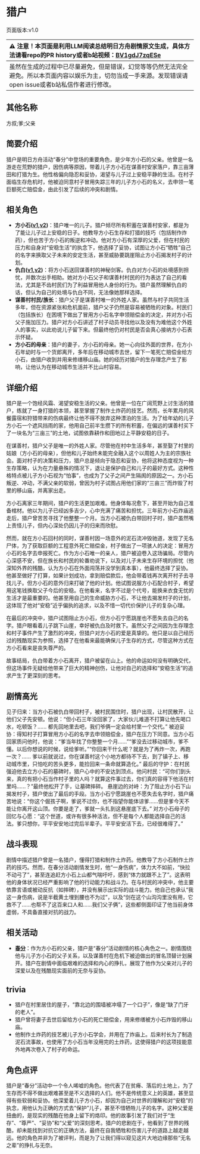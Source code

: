 # 猎户
页面版本:v1.0
 

| :warning: 注意！本页面是利用LLM阅读总结明日方舟剧情原文生成，具体方法请看repo的PR history或者b站视频：[BV1gdJ7zqESe](https://www.bilibili.com/video/BV1gdJ7zqESe/)         |
|:----------------------------|
| 虽然在生成的过程中已尽量避免，但是错误，幻觉等等仍然无法完全避免。所以本页面内容以娱乐为主，切勿当成一手来源。发现错误请open issue或者b站私信作者进行修改。|



## 其他名称
方叔;爹;父亲
## 简要介绍
猎户是明日方舟活动“春分”中登场的重要角色，是少年方小石的父亲。他曾是一名游走在荒野的猎户，因伤病等原因，带着儿子方小石在谋善村安家落户，靠三亩薄田和打猎为生。他性格偏向隐忍和妥协，渴望与儿子过上安稳平静的生活。在村子面临生存危机时，他被迫同意村子冒用失踪三年的儿子方小石的名义，去申领一笔巨额死亡赔偿金，由此引发了后续的冲突和剧情。
## 相关角色
-   **方小石([v1](extended_char_fang_xiao_shi.md),[v2](../char_v3/extended_char_fang_xiao_shi.md))**：猎户唯一的儿子。猎户倾尽所有积蓄在谋善村安家，都是为了能让儿子过上安稳的日子。他教导方小石生存和打猎的技巧（包括制作炸药），但也苦于方小石的叛逆和冲动。他对方小石有深厚的父爱，但在村民的压力和自身对“安稳生活”的执念下，他选择了妥协，试图让方小石“牺牲”自己的名字来换取父子未来的安定生活，甚至威胁要跳崖阻止方小石揭发村子的计划。
-   **仇白([v1](char_4082_qiubai.md),[v2](../char_v3/char_4082_qiubai.md))**：将方小石送回谋善村的神秘剑客。仇白对方小石的处境感到担忧，并数次出手相助。她对方小石父子和谋善村村民的行为表达了自己的看法，尤其是不齿村民们为了利益冒用他人身份的行为。猎户虽然理解仇白的话，但认为自己的处境与仇白不同，无法像她那样选择。
-   **谋善村村民/族长**：猎户父子是谋善村唯一的外姓人家。虽然与村子共同生活多年，但在资源紧张和危机面前，猎户父子仍然是容易被牺牲的对象。村民们（包括族长）在困境下做出了冒用方小石名字申领赔偿金的决定，并对方小石父子施加压力。猎户对方小石讲述了村子动员寻找他以及没有为难他这个外姓人的事实，以此劝说儿子留下来。但最终他仍对村民是否会真心接纳方小石表示怀疑。
-   **方小石的母亲**：猎户的妻子，方小石的母亲。她一心向往外面的世界，在方小石年幼时与一个货郎离开，多年后在移动城市去世，留下一笔死亡赔偿金给方小石，由猎户收到并用来修缮移山庙。她的经历对猎户的生存理念产生了影响，让他认为在移动城市生活并不比山村容易。
## 详细介绍
猎户是一个饱经风霜、渴望安稳生活的父亲。他曾是一位在广阔荒野上讨生活的猎户，练就了一身打猎的本领，甚至掌握了制作土炸药的技艺。然而，长年累月的风餐露宿和狩猎带来的伤病最终让他不得不放弃这种漂泊的生活。为了给年幼的儿子方小石一个遮风挡雨的家，他用自己前半生攒下的所有积蓄，在偏远的谋善村买下了一块名为“三亩三”的土地，试图依靠耕作和田地过上平静安稳的日子。

在谋善村，猎户父子是唯一的外姓人家。尽管他在村中生活多年，甚至娶了村里的姑娘（方小石的母亲），但他和儿子始终未能完全融入这个以周姓人为主的宗族社会。面对村子的决策和压力，猎户总是倾向于隐忍和妥协，他将这种态度视为一种生存策略，认为在力量悬殊的情况下，退让是保护自己和儿子的最好方式。这种性格特点被儿子方小石视为“怕事”，也成为了父子之间产生隔阂的原因之一。方小石叛逆、冲动，不满父亲的软弱，曾因为村子试图占用他们家的“三亩三”而炸毁了村里的移山庙，并离家出走。

方小石离家三年期间，猎户的生活更加艰难。他身体每况愈下，甚至开始为自己准备棺材。他以为儿子已经凶多吉少，心中充满了痛苦和担忧。三年前方小石炸庙逃走后，猎户曾苦苦寻找了他整整一个月。当方小石被仇白带回村子时，猎户虽然嘴上责怪儿子，但内心深处仍因儿子的归来而欣慰。

然而，就在方小石回村的同时，谋善村因一场意外的泥石流冲毁驰道，发现了无名尸体，为了获取巨额的工程意外死亡赔偿金，村子做出了一项骇人的决定：冒用方小石的名字去申报死亡。作为方小石唯一的亲人，猎户被迫卷入这场骗局。尽管内心深感不安，但在族长和村民的轮番劝说下，以及对儿子未来生存环境的担忧（他深知外界的残酷，认为方小石在外面闯荡并没学到真本事），他最终选择了妥协。他甚至做好了打算，如果计划成功，拿到赔偿款后，他会带着钱再次离开村子去寻找儿子。但方小石的意外归来打破了他的计划。他试图说服方小石配合村子，希望用这笔钱换取父子今后的安稳。在他看来，名字不过是个代号，能换来衣食无忧的生活才是最重要的。他甚至用自己的生命威胁方小石，不让他去揭发村子的计划，这体现了他对“安稳”近乎偏执的追求，以及不惜一切代价保护儿子的复杂心理。

在最后的冲突中，猎户试图阻止方小石，但方小石宁愿跳崖也不愿失去自己的名字。猎户眼看着儿子跳下山崖，幸好被仇白及时救下。虽然父子之间因为生存理念和村子事件产生了激烈的冲突，但猎户对方小石的爱是真挚的。他只是以自己经历过的残酷现实为参照，选择了在他看来最能确保儿子生存的方式，尽管这种方式在方小石看来是丧失尊严的。

故事结局，仇白带着方小石离开，猎户被留在山上。他的命运如何没有明确交代，但这场事件无疑给他带来了巨大的精神创伤，让他对自己的选择和“安稳生活”的追求产生了更深刻的思考。
## 剧情高光
见子归来：当方小石被仇白带回村子，被村民围住时，猎户出现，让村民散开，让他们父子先安顿。他说：“但小石三年没回家了，大家伙儿难道不打算让他先喝口水，吃顿饭？...... 都先回地里去吧，我们爷俩一定会给村里一个交代。”
被迫妥协：得知村子打算冒用方小石的名字去申领赔偿金，猎户在压力下同意。当方小石回家质问他时，他说：“爹当年找了你整整一个月......”“爹没去过移动城市，爹不懂。以后你想说的时候，说给爹听。”“你回来干什么呢？就是为了再炸一次，再跑一次？...... 爹以前就说过，你在谋善村这个小地方都待不下去，到了镇子上、移动城市里，只怕吃的苦头更多，能捡回来一条命就算造化。”
最后的守护：在村民强迫他去立方小石的墓碑时，猎户心中的不安达到顶点。他问村民：“可你们到头来，真的有把小石当作村子里的人吗？就算这件事过去，你们真的容得下他活在村里吗......？”最终他松开了手，让墓碑摔碎。
悬崖边的对峙：为了阻止方小石下山揭发村子，猎户使出了最后的手段。当方小石宁愿跳崖也不愿失去名字时，猎户痛苦地说：“你这个倔孩子啊，爹说不过你，也不指望你能体谅爹......但是爹今天不能让你离开这山顶。你要是走了，爹就一头扎到这悬崖底下去。”
对方小石母子的回忆与心愿：“这个世道，或许有很多种活法，但不是每个人都能选择自己的活法。爹只想你，平平安安地过完后半辈子。平平安安活下去，已经很难得了。”
## 战斗表现
剧情中描述猎户曾是一名猎户，懂得打猎和制作土炸药。他教导了方小石制作土炸药的技巧。然而，在春分活动剧情发生时，他“一身伤病”，体力大不如前，“快拉不动弓了”，甚至连追赶方小石上山都气喘吁吁，感到“体力就跟不上了”。这表明他的身体状况已经严重影响了他的行动能力和战斗力。在与村民的冲突中，他主要依靠言语或被动反抗（如摔碑），并没有展示出实际的战斗能力。他自己也承认“我这一身伤病，说是半截黄土埋到腰也不为过”，以及“剑在这个山沟沟里没有用，它救不了......也帮不了这百来口人和......我们父子俩”，这些都侧面印证了他当前身体虚弱，不具备直接对抗的战力。
## 相关活动
-   **[春分](../stories/act14mini.md)**：作为方小石的父亲，猎户是“春分”活动剧情的核心角色之一。剧情围绕他与儿子方小石的父子关系，以及谋善村在危机下被迫做出的冒名顶替计划展开。猎户在剧情中面临艰难的选择和内心的挣扎，展现了他作为父亲对儿子的深爱以及在残酷现实面前的无奈与妥协。
## trivia
- 猎户在村里居住的屋子，“靠北边的围墙被冲塌了一个口子”，像是“缺了门牙的老人”。
- 猎户曾将妻子去世后留给方小石的死亡赔偿金，用来修缮被方小石炸毁的移山庙。
- 他制作土炸药的技艺被儿子方小石学会，并用在了炸庙上。后来村长为了制造泥石流事故，也使用了方小石当年没用完的土炸药，这使得猎户的这项技能意外地再次卷入了村子的命运。
## 角色点评
猎户是“春分”活动中一个令人唏嘘的角色。他代表了在贫瘠、落后的土地上，为了生存而不得不做出艰难甚至是不义选择的人们。他不是传统意义上的英雄，甚至显得有些软弱和妥协。他深爱着儿子方小石，却因为自己对世界的理解和对“安稳”的执念，用他认为正确的方式去“保护”儿子，甚至不惜牺牲儿子的名字。这种父爱是扭曲的，是现实的残酷在他身上留下的烙印。他的故事引发了我们对于“生存”、“尊严”、“妥协”和“父爱”的深刻思考。猎户的悲剧在于，他看到了世界的残酷，却未能找到对抗它的正确方法，最终在自我牺牲和伤害儿子的道路上越走越远。他的角色并非为了被评判，而是为了让我们得以窥见这片大地边缘那些“无名之辈”的挣扎与无奈。